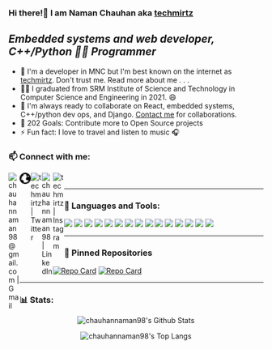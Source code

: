 ### Hi there!👋 I am Naman Chauhan aka [techmirtz](https://www.techmirtz.com)


## **_Embedded systems and web developer, C++/Python :man_technologist: Programmer_**

- 🔭 I'm a developer in MNC but I'm best known on the internet as [techmirtz](https://www.techmirtz.com). Don't trust me. Read more about me . . . 
- :man_student: I graduated from SRM Institute of Science and Technology in Computer Science and Engineering in 2021. :smile:
- 👯 I'm always ready to collaborate on React, embedded systems, C++/python dev ops, and Django. [Contact me](https://www.techmirtz.com/#contact/) for collaborations.
- 🥅 202 Goals: Contribute more to Open Source projects
- ⚡ Fun fact: I love to travel and listen to music :headphones:

### 📫 Connect with me:

[<img align="left" alt="chauhannaman98@gmail.com | Gmail" width="22px" src="https://cdn.jsdelivr.net/npm/simple-icons@3.3.0/icons/gmail.svg" />](mailto:chauhannaman98@gmail.com)
[<img align="left" alt="techmirtz.me" width="22px" src="https://raw.githubusercontent.com/iconic/open-iconic/master/svg/globe.svg" />](https://www.techmirtz.me)
[<img align="left" alt="techmirtz | Twitter" width="22px" src="https://cdn.jsdelivr.net/npm/simple-icons@v3/icons/twitter.svg" />](https://www.twitter.com/techmirtz)
[<img align="left" alt="chauhannaman98 | LinkedIn" width="22px" src="https://cdn.jsdelivr.net/npm/simple-icons@v3/icons/linkedin.svg" />](https://www.linkedin.com/in/chauhannaman98)
[<img align="left" alt="techmirtz | Instagram" width="22px" src="https://cdn.jsdelivr.net/npm/simple-icons@v3/icons/instagram.svg" />](https://www.instagram.com/techmirtz)

<br>

---

### 🔧 Languages and Tools:

[![](https://img.shields.io/badge/OS-Ubuntu-informational?style=flat&logo=ubuntu&logoColor=white&color=2bbc8a)](https://ubuntu.com/)
[![](https://img.shields.io/badge/Editor-VSCode-informational?style=flat&logo=visual-studio-code&logoColor=white&color=2bbc8a)](https://code.visualstudio.com/)
[![](https://img.shields.io/badge/Editor-Android_Studio-informational?style=flat&logo=android-studio&logoColor=white&color=2bbc8a)](https://developer.android.com/studio)
[![](https://img.shields.io/badge/Framework-Bootstrap-informational?style=flat&logo=Bootstrap&logoColor=white&color=2bbc8a)](https://getbootstrap.com/)
[![](https://img.shields.io/badge/Framework-Django-informational?style=flat&logo=django&logoColor=white&color=2bbc8a)](https://www.djangoproject.com/)
[![](https://img.shields.io/badge/Framework-Flutter-informational?style=flat&logo=flutter&logoColor=white&color=2bbc8a)](https://flutter.dev/)
[![](https://img.shields.io/badge/Language-C++-informational?style=flat&logo=cplusplus&logoColor=white&color=2bbc8a)](http://www.cplusplus.com/doc/tutorial/)
[![](https://img.shields.io/badge/Language-Pyhon_3.x-informational?style=flat&logo=python&logoColor=white&color=2bbc8a)](https://www.python.org/)
[![](https://img.shields.io/badge/Language-Dart-informational?style=flat&logo=dart&logoColor=white&color=2bbc8a)](https://dart.dev/)
[![](https://img.shields.io/badge/Tools-MySQL-informational?style=flat&logo=mysql&logoColor=white&color=2bbc8a)](https://www.mysql.com/)
[![](https://img.shields.io/badge/Tools-SQLite3-informational?style=flat&logo=sqlite&logoColor=white&color=2bbc8a)](https://www.sqlite.org/)
[![](https://img.shields.io/badge/Tools-PyPi-informational?style=flat&logo=pypi&logoColor=white&color=2bbc8a)](https://pypi.org/)
[![](https://img.shields.io/badge/Tools-Arduino-informational?style=flat&logo=arduino&logoColor=white&color=2bbc8a)](https://www.arduino.cc/)
[![](https://img.shields.io/badge/Tools-Raspberry_Pi-informational?style=flat&logo=raspberry-pi&logoColor=white&color=2bbc8a)](https://www.raspberrypi.org/)
[![](https://img.shields.io/badge/Cloud-Firebase-informational?style=flat&logo=firebase&logoColor=white&color=2bbc8a)](https://firebase.google.com/)

---

### :round_pushpin: Pinned Repositories

[![Repo Card](https://github-readme-stats.vercel.app/api/pin/?username=chauhannaman98&repo=IMDb-API&show_owner=True&theme=react&hide_border=true)](https://github.com/chauhannaman98/IMDb-API)
[![Repo Card](https://github-readme-stats.vercel.app/api/pin/?username=chauhannaman98&repo=bike-security-helmet&show_owner=True&theme=react&hide_border=true)](https://github.com/chauhannaman98/bike-security-helmet)

---

### :bar_chart: Stats:

<p align="center">
<img alt="chauhannaman98's Github Stats" src="https://github-readme-stats.vercel.app/api?username=chauhannaman98&show_icons=true&hide_border=true&theme=react&count_private=true&cache_seconds=1800" />
</p>

<p align="center">
<img alt="chauhannaman98's Top Langs" src="https://github-readme-stats.vercel.app/api/top-langs/?username=chauhannaman98&hide_border=true&layout=compact&theme=react&langs_count=6" />
</p>

